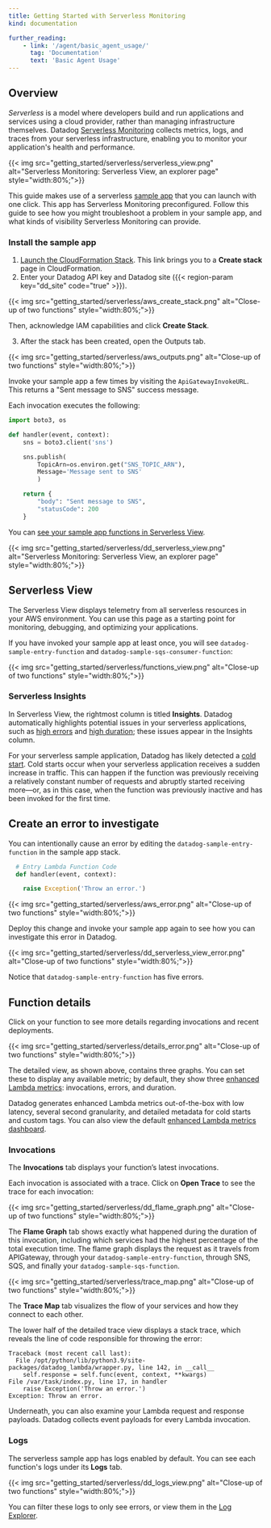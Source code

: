 ```yaml
---
title: Getting Started with Serverless Monitoring
kind: documentation

further_reading:
    - link: '/agent/basic_agent_usage/'
      tag: 'Documentation'
      text: 'Basic Agent Usage'
---
```


## Overview

_Serverless_ is a model where developers build and run applications and services using a cloud provider, rather than managing infrastructure themselves. Datadog [Serverless Monitoring][10] collects metrics, logs, and traces from your serverless infrastructure, enabling you to monitor your application's health and performance.

{{< img src="getting_started/serverless/serverless_view.png" alt="Serverless Monitoring: Serverless View, an explorer page" style="width:80%;">}}

This guide makes use of a serverless [sample app][1] that you can launch with one click. This app has Serverless Monitoring preconfigured. Follow this guide to see how you might troubleshoot a problem in your sample app, and what kinds of visibility Serverless Monitoring can provide.

### Install the sample app

1. [Launch the CloudFormation Stack][9]. This link brings you to a **Create stack** page in CloudFormation.
2. Enter your Datadog API key and Datadog site ({{< region-param key="dd_site" code="true" >}}). 

  {{< img src="getting_started/serverless/aws_create_stack.png" alt="Close-up of two functions" style="width:80%;">}}

  Then, acknowledge IAM capabilities and click **Create Stack**.

3. After the stack has been created, open the Outputs tab.

  {{< img src="getting_started/serverless/aws_outputs.png" alt="Close-up of two functions" style="width:80%;">}}

  Invoke your sample app a few times by visiting the `ApiGatewayInvokeURL`. This returns a "Sent message to SNS" success message.

Each invocation executes the following:

```python
import boto3, os

def handler(event, context):
    sns = boto3.client('sns')

    sns.publish(
        TopicArn=os.environ.get("SNS_TOPIC_ARN"),
        Message='Message sent to SNS'
        )

    return {
        "body": "Sent message to SNS",
        "statusCode": 200
    }
```

You can [see your sample app functions in Serverless View][11].

{{< img src="getting_started/serverless/dd_serverless_view.png" alt="Serverless Monitoring: Serverless View, an explorer page" style="width:80%;">}}

## Serverless View

The Serverless View displays telemetry from all serverless resources in your AWS environment. You can use this page as a starting point for monitoring, debugging, and optimizing your applications.

If you have invoked your sample app at least once, you will see `datadog-sample-entry-function` and `datadog-sample-sqs-consumer-function`:

{{< img src="getting_started/serverless/functions_view.png" alt="Close-up of two functions" style="width:80%;">}}

### Serverless Insights
In Serverless View, the rightmost column is titled **Insights**. Datadog automatically highlights potential issues in your serverless applications, such as [high errors][3] and [high duration][4]; these issues appear in the Insights column.

For your serverless sample application, Datadog has likely detected a [cold start][5]. Cold starts occur when your serverless application receives a sudden increase in traffic. This can happen if the function was previously receiving a relatively constant number of requests and abruptly started receiving more—or, as in this case, when the function was previously inactive and has been invoked for the first time.

## Create an error to investigate

You can intentionally cause an error by editing the `datadog-sample-entry-function` in the sample app stack.

```python
  # Entry Lambda Function Code
  def handler(event, context):

    raise Exception('Throw an error.')
```

{{< img src="getting_started/serverless/aws_error.png" alt="Close-up of two functions" style="width:80%;">}}


Deploy this change and invoke your sample app again to see how you can investigate this error in Datadog.

{{< img src="getting_started/serverless/dd_serverless_view_error.png" alt="Close-up of two functions" style="width:80%;">}}

Notice that `datadog-sample-entry-function` has five errors.

## Function details
Click on your function to see more details regarding invocations and recent deployments.

{{< img src="getting_started/serverless/details_error.png" alt="Close-up of two functions" style="width:80%;">}}

The detailed view, as shown above, contains three graphs. You can set these to display any available metric; by default, they show three [enhanced Lambda metrics][7]: invocations, errors, and duration. 

Datadog generates enhanced Lambda metrics out-of-the-box with low latency, several second granularity, and detailed metadata for cold starts and custom tags. You can also view the default [enhanced Lambda metrics dashboard][8].


### Invocations
The **Invocations** tab displays your function’s latest invocations. 

Each invocation is associated with a trace. Click on **Open Trace** to see the trace for each invocation:

{{< img src="getting_started/serverless/dd_flame_graph.png" alt="Close-up of two functions" style="width:80%;">}}

The **Flame Graph** tab shows exactly what happened during the duration of this invocation, including which services had the highest percentage of the total execution time. The flame graph displays the request as it travels from APIGateway, through your `datadog-sample-entry-function`, through SNS, SQS, and finally your `datadog-sample-sqs-function`.

{{< img src="getting_started/serverless/trace_map.png" alt="Close-up of two functions" style="width:80%;">}}

The **Trace Map** tab visualizes the flow of your services and how they connect to each other.

The lower half of the detailed trace view displays a stack trace, which reveals the line of code responsible for throwing the error:

```
Traceback (most recent call last):
  File /opt/python/lib/python3.9/site-packages/datadog_lambda/wrapper.py, line 142, in __call__
    self.response = self.func(event, context, **kwargs)
File /var/task/index.py, line 17, in handler
    raise Exception('Throw an error.')
Exception: Throw an error.
```

Underneath, you can also examine your Lambda request and response payloads. Datadog collects event payloads for every Lambda invocation.

### Logs

The serverless sample app has logs enabled by default. You can see each function's logs under its **Logs** tab. 

{{< img src="getting_started/serverless/dd_logs_view.png" alt="Close-up of two functions" style="width:80%;">}}

You can filter these logs to only see errors, or view them in the [Log Explorer][6].


[1]: https://github.com/DataDog/serverless-sample-app
[2]: https://docs.datadoghq.com/serverless/libraries_integrations/extension/#tagging
[3]: https://docs.datadoghq.com/serverless/guide/insights/#high-errors
[4]: https://docs.datadoghq.com/serverless/guide/insights/#high-duration
[5]: https://docs.datadoghq.com/serverless/guide/insights/#cold-starts
[6]: https://docs.datadoghq.com/logs/explorer/
[7]: https://docs.datadoghq.com/serverless/enhanced_lambda_metrics
[8]: https://app.datadoghq.com/screen/integration/30306?_gl=1*19700i3*_ga*OTk0Mjg4Njg4LjE2NDIwOTM2OTY.*_ga_KN80RDFSQK*MTY0OTI3NzAyMC4xNTAuMS4xNjQ5MjgzMjI1LjA.
[9]: https://console.aws.amazon.com/cloudformation/home#/stacks/create/review?stackName=datadog-serverless-sample-app&templateURL=https://datadog-cloudformation-template.s3.amazonaws.com/aws/serverless-sample-app/latest.yaml
[10]: /serverless
[11]: https://app.datadoghq.com/functions?cloud=aws&text_search=datadog-serverless-sample-app
